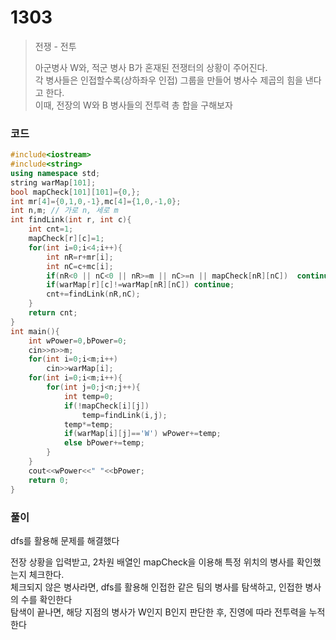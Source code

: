 # 1303
> 전쟁 - 전투<p></p>
> 아군병사 W와, 적군 병사 B가 혼재된 전쟁터의 상황이 주어진다.<br>
> 각 병사들은 인접할수록(상하좌우 인접) 그룹을 만들어 병사수 제곱의 힘을 낸다고 한다.<br>
> 이때, 전장의 W와 B 병사들의 전투력 총 합을 구해보자<br>
### 코드
```c++
#include<iostream>
#include<string>
using namespace std;
string warMap[101];
bool mapCheck[101][101]={0,};
int mr[4]={0,1,0,-1},mc[4]={1,0,-1,0};
int n,m; // 가로 n, 세로 m
int findLink(int r, int c){
	int cnt=1;
	mapCheck[r][c]=1;
	for(int i=0;i<4;i++){
		int nR=r+mr[i];
		int nC=c+mc[i];
		if(nR<0 || nC<0 || nR>=m || nC>=n || mapCheck[nR][nC])	continue;
		if(warMap[r][c]!=warMap[nR][nC]) continue;
		cnt+=findLink(nR,nC);
	}
	return cnt;
}
int main(){
	int wPower=0,bPower=0;
	cin>>n>>m;
	for(int i=0;i<m;i++)
		cin>>warMap[i];
	for(int i=0;i<m;i++){
		for(int j=0;j<n;j++){
			int temp=0;
			if(!mapCheck[i][j])
				temp=findLink(i,j);
			temp*=temp;
			if(warMap[i][j]=='W') wPower+=temp;
			else bPower+=temp;
		}
	}
	cout<<wPower<<" "<<bPower;
	return 0;
}
```
### 풀이
dfs를 활용해 문제를 해결했다<p></p>
전장 상황을 입력받고, 2차원 배열인 mapCheck을 이용해 특정 위치의 병사를 확인했는지 체크한다.<br>
체크되지 않은 병사라면, dfs를 활용해 인접한 같은 팀의 병사를 탐색하고, 인접한 병사의 수를 확인한다<br>
탐색이 끝나면, 해당 지점의 병사가 W인지 B인지 판단한 후, 진영에 따라 전투력을 누적한다<br>